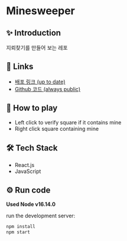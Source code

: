 # Minesweeper

## ✨ Introduction

지뢰찾기를 만들어 보는 레포

## 🔗 Links

- [배포 링크 (up to date)](https://minesweeper-psst.pages.dev)
- [Github 코드 (always public)](https://github.com/psst54/minesweeper)

## 📝 How to play

- Left click to verify square if it contains mine
- Right click square containing mine

## 🛠️ Tech Stack

- React.js
- JavaScript

## ⚙️ Run code

**Used Node v16.14.0**

run the development server:

```bash
npm install
npm start
```
